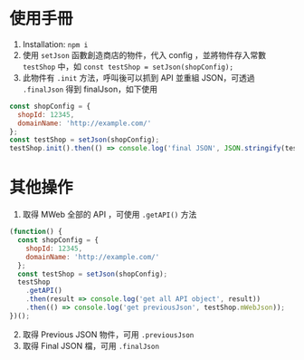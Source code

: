 # 使用手冊

1. Installation:
   `npm i`
2. 使用 `setJson` 函數創造商店的物件，代入 config ，並將物件存入常數 `testShop` 中，如 `const testShop = setJson(shopConfig);`
3. 此物件有 `.init` 方法，呼叫後可以抓到 API 並重組 JSON，可透過 `.finalJson` 得到 finalJson，如下使用

```js
const shopConfig = {
  shopId: 12345,
  domainName: 'http://example.com/'
};
const testShop = setJson(shopConfig);
testShop.init().then(() => console.log('final JSON', JSON.stringify(testShop.finalJson)));
```

# 其他操作

1. 取得 MWeb 全部的 API ，可使用 `.getAPI()` 方法

```js
(function() {
  const shopConfig = {
    shopId: 12345,
    domainName: 'http://example.com/'
  };
  const testShop = setJson(shopConfig);
  testShop
    .getAPI()
    .then(result => console.log('get all API object', result))
    .then(() => console.log('get previousJson', testShop.mWebJson));
})();
```

2. 取得 Previous JSON 物件，可用 `.previousJson`
3. 取得 Final JSON 檔，可用 `.finalJson`
